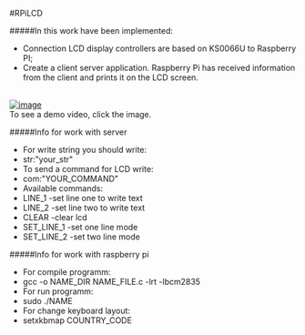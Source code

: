 #RPiLCD

#####In this work have been implemented:
+ Connection LCD display controllers are based on KS0066U to Raspberry PI;
+ Create a client server application. Raspberry Pi has received information from the client and prints it on the LCD screen.

<br>[![image](http://h78563.s06.test-hf.su/images/RPiLCD.jpg)](http://youtu.be/JGEWt3zJ7VI)
<br>To see a demo video, click the image.


#####Info for work with server
 - For write string you should write:
  - str:"your_str"
 - To send a command for LCD write:
  - com:"YOUR_COMMAND"
 - Available commands:
  - LINE_1 -set line one to write text
  - LINE_2 -set line two to write text
  - CLEAR -clear lcd
  - SET_LINE_1 -set one line mode
  - SET_LINE_2 -set two line mode


#####Info for work with raspberry pi
 - For compile programm:
  - gcc -o NAME_DIR NAME_FILE.c -lrt -lbcm2835
 - For run programm:
  - sudo ./NAME
 - For change keyboard layout:
  - setxkbmap COUNTRY_CODE
